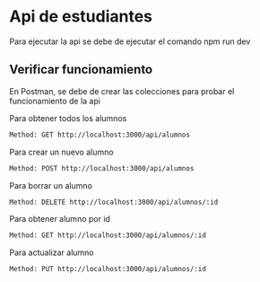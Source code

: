 # Api de estudiantes

Para ejecutar la api se debe de ejecutar el comando npm run dev

## Verificar funcionamiento

En Postman, se debe de crear las colecciones para probar el funcionamiento de la api

Para obtener todos los alumnos

```bash
Method: GET http://localhost:3000/api/alumnos
```

Para crear un nuevo alumno

```bash
Method: POST http://localhost:3000/api/alumnos
```

Para borrar un alumno

```bash
Method: DELETE http://localhost:3000/api/alumnos/:id
```

Para obtener alumno por id

```bash
Method: GET http://localhost:3000/api/alumnos/:id
```

Para actualizar alumno

```bash
Method: PUT http://localhost:3000/api/alumnos/:id
```
